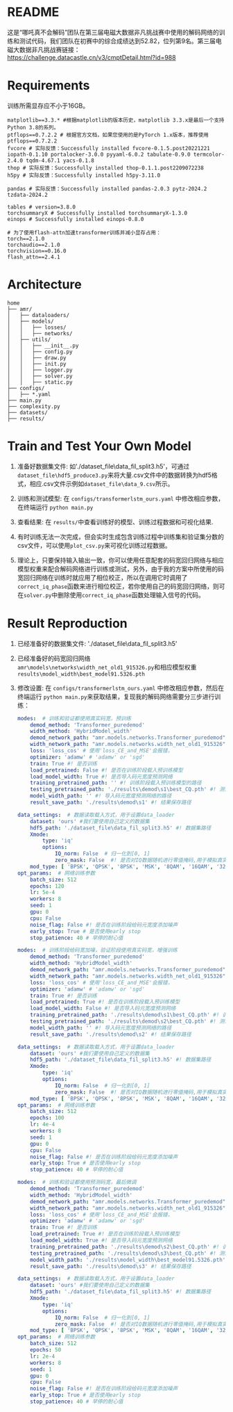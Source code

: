 # README
这是“哪吒真不会解码”团队在第三届电磁大数据非凡挑战赛中使用的解码网络的训练和测试代码，我们团队在初赛中的综合成绩达到52.82，位列第9名。第三届电磁大数据非凡挑战赛链接：https://challenge.datacastle.cn/v3/cmptDetail.html?id=988

# Requirements
训练所需显存应不小于16GB。
```
matplotlib==3.3.* #根据matplotlib的版本历史，matplotlib 3.3.x是最后一个支持Python 3.8的系列。
ptflops==0.7.2.2 # 根据官方文档，如果您使用的是PyTorch 1.x版本，推荐使用ptflops==0.7.2.2
fvcore # 实际反馈：Successfully installed fvcore-0.1.5.post20221221 iopath-0.1.10 portalocker-3.0.0 pyyaml-6.0.2 tabulate-0.9.0 termcolor-2.4.0 tqdm-4.67.1 yacs-0.1.8
thop # 实际反馈：Successfully installed thop-0.1.1.post2209072238
h5py # 实际反馈：Successfully installed h5py-3.11.0

pandas # 实际反馈：Successfully installed pandas-2.0.3 pytz-2024.2 tzdata-2024.2

tables # version=3.8.0
torchsummaryX # Successfully installed torchsummaryX-1.3.0
einops # Successfully installed einops-0.8.0

# 为了使用flash-attn加速transformer训练并减小显存占用：
torch==2.1.0
torchaudio==2.1.0
torchvision==0.16.0
flash_attn==2.4.1
```

# Architecture
``` 
home
├── amr/
│   ├── dataloaders/
│   ├── models/
│   │   ├── losses/
│   │   ├── networks/
│   ├── utils/
│   │   ├── __init__.py
│   │   ├── config.py
│   │   ├── draw.py
│   │   ├── init.py
│   │   ├── logger.py
│   │   ├── solver.py
│   │   ├── static.py
├── configs/
│   ├── *.yaml
├── main.py
├── complexity.py
├── datasets/
├── results/
```

# Train and Test Your Own Model
1. 准备好数据集文件: 如'./dataset_file\data_fil_split3.h5'，可通过`dataset_file\hdf5_produce3.py`来将大量.csv文件中的数据转换为hdf5格式，相应.csv文件示例如`dataset_file\data_9.csv`所示。

2. 训练和测试模型: 在 `configs/transformerlstm_ours.yaml` 中修改相应参数，在终端运行 `python main.py`

3. 查看结果: 在 `results/`中查看训练好的模型、训练过程数据和可视化结果. 

4. 有时训练无法一次完成，但会实时生成包含训练过程中训练集和验证集分数的csv文件，可以使用`plot_csv.py`来可视化训练过程数据。

5. 理论上，只要保持输入输出一致，你可以使用任意配套的码宽回归网络与相应模型权重来配合解码网络进行训练或测试，另外，由于我的方案中所使用的码宽回归网络在训练时就应用了相位校正，所以在调用它时调用了`correct_iq_phase`函数来进行相位校正，若你使用自己的码宽回归网络，则可在`solver.py`中删除使用`correct_iq_phase`函数处理输入信号的代码。


# Result Reproduction
1. 已经准备好的数据集文件: './dataset_file\data_fil_split3.h5'

2. 已经准备好的码宽回归网络`amr\models\networks\width_net_old1_915326.py`和相应模型权重`results\model_width\best_model91.5326.pth`

3. 修改设置: 在 `configs/transformerlstm_ours.yaml` 中修改相应参数，然后在终端运行 `python main.py`来获取结果，复现我的解码网络需要分三步进行训练：

    ```yaml for step1
    modes:  # 训练和验证都使用真实码宽，预训练
        demod_method: 'Transformer_puredemod'
        width_method: 'HybridModel_width'
        demod_network_path: "amr.models.networks.Transformer_puredemod"
        width_network_path: "amr.models.networks.width_net_old1_915326"
        loss: 'loss_cos' # 使用'loss_CE_and_MSE'会报错，
        optimizer: 'adamw' # 'adamw' or 'sgd'
        train: True #! 是否训练
        load_pretrained: False #! 是否在训练阶段载入预训练模型
        load_model_width: True #! 是否导入码元宽度预测网络
        training_pretrained_path: '' #! 训练阶段载入预训练模型的路径
        testing_pretrained_path: './results\demod\s1\best_CQ.pth' #! 测试阶段载入预训练模型的路径
        model_width_path: '' #! 导入码元宽度预测网络的路径
        result_save_path: './results\demod\s1' #! 结果保存路径

    data_settings:  # 数据读取载入方式，用于设置data_loader
        dataset: 'ours' #我们要使用自己定义的数据集
        hdf5_path: './dataset_file\data_fil_split3.h5' #! 数据集路径
        Xmode:
            type: 'iq'
            options:
                IQ_norm: False  # 归一化到[0, 1]
                zero_mask: False  #! 是否对IQ数据随机进行零值掩码,用于模拟真实场景中的数据缺失或增强模型的鲁棒性
        mod_type: [ 'BPSK', 'QPSK', '8PSK', 'MSK', '8QAM', '16QAM', '32QAM', '8APSK', '16APSK', '32APSK','others']
    opt_params:  # 网络训练参数
        batch_size: 512
        epochs: 120
        lr: 5e-4
        workers: 8
        seed: 1
        gpu: 0
        cpu: False
        noise_flag: False #! 是否在训练阶段给码元宽度添加噪声
        early_stop: True # 是否使用early stop
        stop_patience: 40 # 早停的耐心值
    ```

    ```yaml for step2
    modes:  # 训练阶段给码宽加噪，验证阶段使用真实码宽，增强训练
        demod_method: 'Transformer_puredemod'
        width_method: 'HybridModel_width'
        demod_network_path: "amr.models.networks.Transformer_puredemod"
        width_network_path: "amr.models.networks.width_net_old1_915326"
        loss: 'loss_cos' # 使用'loss_CE_and_MSE'会报错，
        optimizer: 'adamw' # 'adamw' or 'sgd'
        train: True #! 是否训练
        load_pretrained: True #! 是否在训练阶段载入预训练模型
        load_model_width: False #! 是否导入码元宽度预测网络
        training_pretrained_path: './results\demod\s1\best_CQ.pth' #! 训练阶段载入预训练模型的路径
        testing_pretrained_path: './results\demod\s2\best_CQ.pth' #! 测试阶段载入预训练模型的路径
        model_width_path: '' #! 导入码元宽度预测网络的路径
        result_save_path: './results\demod\s2' #! 结果保存路径

    data_settings:  # 数据读取载入方式，用于设置data_loader
        dataset: 'ours' #我们要使用自己定义的数据集
        hdf5_path: './dataset_file\data_fil_split3.h5' #! 数据集路径
        Xmode:
            type: 'iq'
            options:
                IQ_norm: False  # 归一化到[0, 1]
                zero_mask: False  #! 是否对IQ数据随机进行零值掩码,用于模拟真实场景中的数据缺失或增强模型的鲁棒性
        mod_type: [ 'BPSK', 'QPSK', '8PSK', 'MSK', '8QAM', '16QAM', '32QAM', '8APSK', '16APSK', '32APSK','others']
    opt_params:  # 网络训练参数
        batch_size: 512
        epochs: 100
        lr: 4e-4
        workers: 8
        seed: 1
        gpu: 0
        cpu: False
        noise_flag: False #! 是否在训练阶段给码元宽度添加噪声
        early_stop: True # 是否使用early stop
        stop_patience: 40 # 早停的耐心值
    ```
    ```yaml for step3
    modes:  # 训练和验证都使用预测码宽，最后微调
        demod_method: 'Transformer_puredemod'
        width_method: 'HybridModel_width'
        demod_network_path: "amr.models.networks.Transformer_puredemod"
        width_network_path: "amr.models.networks.width_net_old1_915326"
        loss: 'loss_cos' # 使用'loss_CE_and_MSE'会报错，
        optimizer: 'adamw' # 'adamw' or 'sgd'
        train: True #! 是否训练
        load_pretrained: True #! 是否在训练阶段载入预训练模型
        load_model_width: True #! 是否导入码元宽度预测网络
        training_pretrained_path: './results\demod\s2\best_CQ.pth' #! 训练阶段载入预训练模型的路径
        testing_pretrained_path: './results\demod\s3\best_CQ.pth' #! 测试阶段载入预训练模型的路径
        model_width_path: './results\model_width\best_model91.5326.pth' #! 导入码元宽度预测网络的路径
        result_save_path: './results\demod\s3' #! 结果保存路径

    data_settings:  # 数据读取载入方式，用于设置data_loader
        dataset: 'ours' #我们要使用自己定义的数据集
        hdf5_path: './dataset_file\data_fil_split3.h5' #! 数据集路径
        Xmode:
            type: 'iq'
            options:
                IQ_norm: False  # 归一化到[0, 1]
                zero_mask: False  #! 是否对IQ数据随机进行零值掩码,用于模拟真实场景中的数据缺失或增强模型的鲁棒性
        mod_type: [ 'BPSK', 'QPSK', '8PSK', 'MSK', '8QAM', '16QAM', '32QAM', '8APSK', '16APSK', '32APSK','others']
    opt_params:  # 网络训练参数
        batch_size: 512
        epochs: 50
        lr: 2e-4
        workers: 8
        seed: 1
        gpu: 0
        cpu: False
        noise_flag: False #! 是否在训练阶段给码元宽度添加噪声
        early_stop: True # 是否使用early stop
        stop_patience: 40 # 早停的耐心值
    ```

